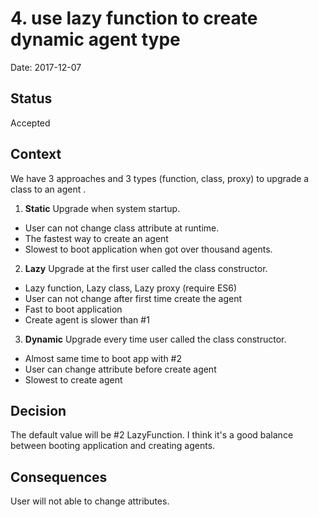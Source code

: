 # 4. use lazy function to create dynamic agent type

Date: 2017-12-07

## Status

Accepted

## Context

We have 3 approaches and 3 types (function, class, proxy) to upgrade a class to an agent .

1. **Static** Upgrade when system startup. 
  - User can not change class attribute at runtime.
  - The fastest way to create an agent
  - Slowest to boot application when got over thousand agents.
   
2. **Lazy** Upgrade at the first user called the class constructor.
  - Lazy function, Lazy class, Lazy proxy (require ES6)
  - User can not change after first time create the agent
  - Fast to boot application
  - Create agent is slower than #1
   
3. **Dynamic** Upgrade every time user called the class constructor. 
  - Almost same time to boot app with #2
  - User can change attribute before create agent
  - Slowest to create agent 

## Decision

The default value will be #2 LazyFunction. I think it's a good balance between booting application and creating agents.

## Consequences

User will not able to change attributes.
